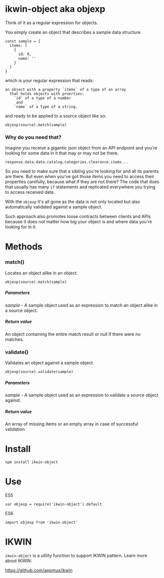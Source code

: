 # ikwin-object aka objexp

Think of it as a regular expression for objects.

You simply create an object that describes a sample data structure
```
const sample = {
  items: [
    {
      id: 0,
      name: ''
    }
  ]
}
```
which is your regular expression that reads:

```
an object with a property `items` of a type of an array
  that holds objects with proerties:
    `id` of a type of a number
     and
    `name` of a type of a string.
```

and ready to be applied to a source object like so:
```
objexp(source).match(sample)
```

### Why do you need that?
Imagine you receive a gigantic json object from an API endpoint and you're looking for some data in it
that may or may not be there.
```
response.data.data.catalog.categories.clearance.items...
```
So you need to make sure that a sibling you're looking for and all its parents are there.
But even when you've got those items you need to access their properties carefully, because what if they are not there?
The code that does that usually has many `if` statements and replicated everywhere you trying to access received data. 

With the `objexp` it's all gone as the data is not only located but also automatically validated against a sample object. 

Such approach also promotes loose contracts between clients and APIs because it does not matter how big your object is
and where data you're looking for in it.


# Methods

### match()

Locates an object alike in an object.

```
objexp(source).match(sample)
```
##### Parameters
_sample_ - A sample object used as an expression to match an object alike in a source object.

##### Return value
An object containing the entire match result or null if there were no matches. 

### validate()

Validates an object against a sample object.

```
objexp(source).validate(sample)
```
##### Parameters
_sample_ - A sample object used as an expression to validate a source object against.

##### Return value
An array of missing items or an empty array in case of successful validation.


# Install
```
npm install ikwin-object
```

# Use
ES5
```
var objexp = require('ikwin-object').default
```

ES6
```
import objexp from 'ikwin-object'
```

# IKWIN

`ikwin-object` is a utility function to support IKWIN pattern. Learn more about IKWIN:

https://github.com/appmux/ikwin

